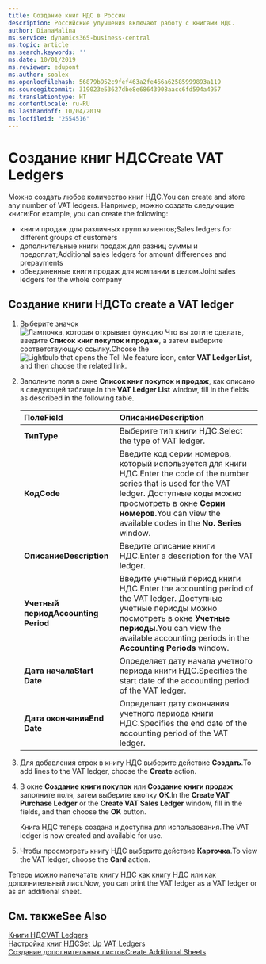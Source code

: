 ```yaml
---
title: Создание книг НДС в России
description: Российские улучшения включают работу с книгами НДС.
author: DianaMalina
ms.service: dynamics365-business-central
ms.topic: article
ms.search.keywords: ''
ms.date: 10/01/2019
ms.reviewer: edupont
ms.author: soalex
ms.openlocfilehash: 56879b952c9fef463a2fe466a62585999893a119
ms.sourcegitcommit: 319023e53627dbe8e68643908aacc6fd594a4957
ms.translationtype: HT
ms.contentlocale: ru-RU
ms.lasthandoff: 10/04/2019
ms.locfileid: "2554516"
---
```

# <a name="create-vat-ledgers"></a><span data-ttu-id="1fa2b-103">Создание книг НДС</span><span class="sxs-lookup"><span data-stu-id="1fa2b-103">Create VAT Ledgers</span></span>

<span data-ttu-id="1fa2b-104">Можно создать любое количество книг НДС.</span><span class="sxs-lookup"><span data-stu-id="1fa2b-104">You can create and store any number of VAT ledgers.</span></span> <span data-ttu-id="1fa2b-105">Например, можно создать следующие книги:</span><span class="sxs-lookup"><span data-stu-id="1fa2b-105">For example, you can create the following:</span></span> 

- <span data-ttu-id="1fa2b-106">книги продаж для различных групп клиентов;</span><span class="sxs-lookup"><span data-stu-id="1fa2b-106">Sales ledgers for different groups of customers</span></span>
- <span data-ttu-id="1fa2b-107">дополнительные книги продаж для разниц суммы и предоплат;</span><span class="sxs-lookup"><span data-stu-id="1fa2b-107">Additional sales ledgers for amount differences and prepayments</span></span>
- <span data-ttu-id="1fa2b-108">объединенные книги продаж для компании в целом.</span><span class="sxs-lookup"><span data-stu-id="1fa2b-108">Joint sales ledgers for the whole company</span></span>

## <a name="to-create-a-vat-ledger"></a><span data-ttu-id="1fa2b-109">Создание книги НДС</span><span class="sxs-lookup"><span data-stu-id="1fa2b-109">To create a VAT ledger</span></span>

1. <span data-ttu-id="1fa2b-110">Выберите значок ![Лампочка, которая открывает функцию Что вы хотите сделать](../../media/ui-search/search_small.png "Что вы хотите сделать"), введите **Список книг покупок и продаж**, а затем выберите соответствующую ссылку.</span><span class="sxs-lookup"><span data-stu-id="1fa2b-110">Choose the ![Lightbulb that opens the Tell Me feature](../../media/ui-search/search_small.png "Tell me what you want to do") icon, enter **VAT Ledger List**, and then choose the related link.</span></span>

2. <span data-ttu-id="1fa2b-111">Заполните поля в окне **Список книг покупок и продаж**, как описано в следующей таблице.</span><span class="sxs-lookup"><span data-stu-id="1fa2b-111">In the **VAT Ledger List** window, fill in the fields as described in the following table.</span></span>

   | <span data-ttu-id="1fa2b-112">Поле</span><span class="sxs-lookup"><span data-stu-id="1fa2b-112">Field</span></span>                 | <span data-ttu-id="1fa2b-113">Описание</span><span class="sxs-lookup"><span data-stu-id="1fa2b-113">Description</span></span>                                                  |
   | :-------------------- | :----------------------------------------------------------- |
   | <span data-ttu-id="1fa2b-114">**Тип**</span><span class="sxs-lookup"><span data-stu-id="1fa2b-114">**Type**</span></span>              | <span data-ttu-id="1fa2b-115">Выберите тип книги НДС.</span><span class="sxs-lookup"><span data-stu-id="1fa2b-115">Select the type of VAT ledger.</span></span>                               |
   | <span data-ttu-id="1fa2b-116">**Код**</span><span class="sxs-lookup"><span data-stu-id="1fa2b-116">**Code**</span></span>              | <span data-ttu-id="1fa2b-117">Введите код серии номеров, который используется для книги НДС.</span><span class="sxs-lookup"><span data-stu-id="1fa2b-117">Enter the code of the number series that is used for the VAT ledger.</span></span> <span data-ttu-id="1fa2b-118">Доступные коды можно просмотреть в окне **Серии номеров**.</span><span class="sxs-lookup"><span data-stu-id="1fa2b-118">You can view the available codes in the **No. Series** window.</span></span> |
   | <span data-ttu-id="1fa2b-119">**Описание**</span><span class="sxs-lookup"><span data-stu-id="1fa2b-119">**Description**</span></span>       | <span data-ttu-id="1fa2b-120">Введите описание книги НДС.</span><span class="sxs-lookup"><span data-stu-id="1fa2b-120">Enter a description for the VAT ledger.</span></span>                      |
   | <span data-ttu-id="1fa2b-121">**Учетный период**</span><span class="sxs-lookup"><span data-stu-id="1fa2b-121">**Accounting Period**</span></span> | <span data-ttu-id="1fa2b-122">Введите учетный период книги НДС.</span><span class="sxs-lookup"><span data-stu-id="1fa2b-122">Enter the accounting period of the VAT ledger.</span></span> <span data-ttu-id="1fa2b-123">Доступные учетные периоды можно посмотреть в окне **Учетные периоды**.</span><span class="sxs-lookup"><span data-stu-id="1fa2b-123">You can view the available accounting periods in the **Accounting Periods** window.</span></span> |
   | <span data-ttu-id="1fa2b-124">**Дата начала**</span><span class="sxs-lookup"><span data-stu-id="1fa2b-124">**Start Date**</span></span>        | <span data-ttu-id="1fa2b-125">Определяет дату начала учетного периода книги НДС.</span><span class="sxs-lookup"><span data-stu-id="1fa2b-125">Specifies the start date of the accounting period of the VAT ledger.</span></span> |
   | <span data-ttu-id="1fa2b-126">**Дата окончания**</span><span class="sxs-lookup"><span data-stu-id="1fa2b-126">**End Date**</span></span>          | <span data-ttu-id="1fa2b-127">Определяет дату окончания учетного периода книги НДС.</span><span class="sxs-lookup"><span data-stu-id="1fa2b-127">Specifies the end date of the accounting period of the VAT ledger.</span></span> |

3. <span data-ttu-id="1fa2b-128">Для добавления строк в книгу НДС выберите действие **Создать**.</span><span class="sxs-lookup"><span data-stu-id="1fa2b-128">To add lines to the VAT ledger, choose the **Create** action.</span></span>

4. <span data-ttu-id="1fa2b-129">В окне **Создание книги покупок** или **Создание книги продаж** заполните поля, затем выберите кнопку **ОК**.</span><span class="sxs-lookup"><span data-stu-id="1fa2b-129">In the **Create VAT Purchase Ledger** or the **Create VAT Sales Ledger** window, fill in the fields, and then choose the **OK** button.</span></span>

   <span data-ttu-id="1fa2b-130">Книга НДС теперь создана и доступна для использования.</span><span class="sxs-lookup"><span data-stu-id="1fa2b-130">The VAT ledger is now created and available for use.</span></span>

5. <span data-ttu-id="1fa2b-131">Чтобы просмотреть книгу НДС выберите действие **Карточка**.</span><span class="sxs-lookup"><span data-stu-id="1fa2b-131">To view the VAT ledger, choose the **Card** action.</span></span>

<span data-ttu-id="1fa2b-132">Теперь можно напечатать книгу НДС как книгу НДС или как дополнительный лист.</span><span class="sxs-lookup"><span data-stu-id="1fa2b-132">Now, you can print the VAT ledger as a VAT ledger or as an additional sheet.</span></span>

## <a name="see-also"></a><span data-ttu-id="1fa2b-133">См. также</span><span class="sxs-lookup"><span data-stu-id="1fa2b-133">See Also</span></span>

[<span data-ttu-id="1fa2b-134">Книги НДС</span><span class="sxs-lookup"><span data-stu-id="1fa2b-134">VAT Ledgers</span></span>](VAT-Ledgers.md)  
[<span data-ttu-id="1fa2b-135">Настройка книг НДС</span><span class="sxs-lookup"><span data-stu-id="1fa2b-135">Set Up VAT Ledgers</span></span>](How-to-Set-Up-VAT-Ledgers.md)  
[<span data-ttu-id="1fa2b-136">Создание дополнительных листов</span><span class="sxs-lookup"><span data-stu-id="1fa2b-136">Create Additional Sheets</span></span>](How-to-Create-Additional-Sheets.md)  
